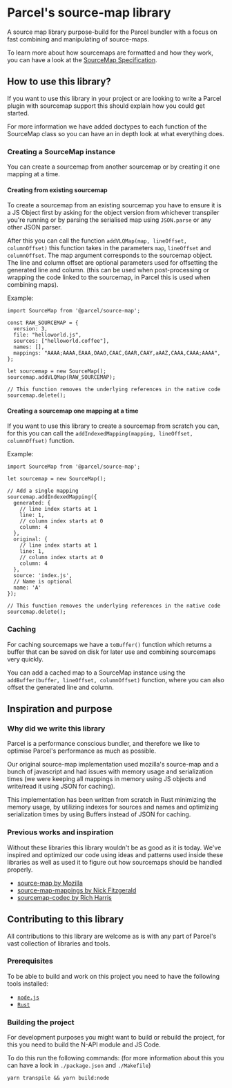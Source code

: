 # Parcel's source-map library

A source map library purpose-build for the Parcel bundler with a focus on fast combining and manipulating of source-maps.

To learn more about how sourcemaps are formatted and how they work, you can have a look at the [SourceMap Specification](https://docs.google.com/document/d/1U1RGAehQwRypUTovF1KRlpiOFze0b-_2gc6fAH0KY0k).

## How to use this library?

If you want to use this library in your project or are looking to write a Parcel plugin with sourcemap support this should explain how you could get started.

For more information we have added doctypes to each function of the SourceMap class so you can have an in depth look at what everything does.

### Creating a SourceMap instance

You can create a sourcemap from another sourcemap or by creating it one mapping at a time.

#### Creating from existing sourcemap

To create a sourcemap from an existing sourcemap you have to ensure it is a JS Object first by asking for the object version from whichever transpiler you're running or by parsing the serialised map using `JSON.parse` or any other JSON parser.

After this you can call the function `addVLQMap(map, lineOffset, columnOffset)` this function takes in the parameters `map`, `lineOffset` and `columnOffset`. The map argument corresponds to the sourcemap object. The line and column offset are optional parameters used for offsetting the generated line and column. (this can be used when post-processing or wrapping the code linked to the sourcemap, in Parcel this is used when combining maps).

Example:

```JS
import SourceMap from '@parcel/source-map';

const RAW_SOURCEMAP = {
  version: 3,
  file: "helloworld.js",
  sources: ["helloworld.coffee"],
  names: [],
  mappings: "AAAA;AAAA,EAAA,OAAO,CAAC,GAAR,CAAY,aAAZ,CAAA,CAAA;AAAA",
};

let sourcemap = new SourceMap();
sourcemap.addVLQMap(RAW_SOURCEMAP);

// This function removes the underlying references in the native code
sourcemap.delete();
```

#### Creating a sourcemap one mapping at a time

If you want to use this library to create a sourcemap from scratch you can, for this you can call the `addIndexedMapping(mapping, lineOffset, columnOffset)` function.

Example:

```JS
import SourceMap from '@parcel/source-map';

let sourcemap = new SourceMap();

// Add a single mapping
sourcemap.addIndexedMapping({
  generated: {
    // line index starts at 1
    line: 1,
    // column index starts at 0
    column: 4
  },
  original: {
    // line index starts at 1
    line: 1,
    // column index starts at 0
    column: 4
  },
  source: 'index.js',
  // Name is optional
  name: 'A'
});

// This function removes the underlying references in the native code
sourcemap.delete();
```

### Caching

For caching sourcemaps we have a `toBuffer()` function which returns a buffer that can be saved on disk for later use and combining sourcemaps very quickly.

You can add a cached map to a SourceMap instance using the `addBuffer(buffer, lineOffset, columnOffset)` function, where you can also offset the generated line and column.

## Inspiration and purpose

### Why did we write this library

Parcel is a performance conscious bundler, and therefore we like to optimise Parcel's performance as much as possible.

Our original source-map implementation used mozilla's source-map and a bunch of javascript and had issues with memory usage and serialization times (we were keeping all mappings in memory using JS objects and write/read it using JSON for caching).

This implementation has been written from scratch in Rust minimizing the memory usage, by utilizing indexes for sources and names and optimizing serialization times by using Buffers instead of JSON for caching.

### Previous works and inspiration

Without these libraries this library wouldn't be as good as it is today. We've inspired and optimized our code using ideas and patterns used inside these libraries as well as used it to figure out how sourcemaps should be handled properly.

- [source-map by Mozilla](https://github.com/mozilla/source-map)
- [source-map-mappings by Nick Fitzgerald](https://github.com/fitzgen/source-map-mappings)
- [sourcemap-codec by Rich Harris](https://github.com/Rich-Harris/sourcemap-codec)

## Contributing to this library

All contributions to this library are welcome as is with any part of Parcel's vast collection of libraries and tools.

### Prerequisites

To be able to build and work on this project you need to have the following tools installed:

- [`node.js`](https://nodejs.org/en/)
- [`Rust`](https://rustup.rs/)

### Building the project

For development purposes you might want to build or rebuild the project, for this you need to build the N-API module and JS Code.

To do this run the following commands: (for more information about this you can have a look in `./package.json` and `./Makefile`)

```shell
yarn transpile && yarn build:node
```
